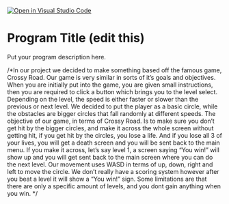 [![Open in Visual Studio Code](https://classroom.github.com/assets/open-in-vscode-c66648af7eb3fe8bc4f294546bfd86ef473780cde1dea487d3c4ff354943c9ae.svg)](https://classroom.github.com/online_ide?assignment_repo_id=7920826&assignment_repo_type=AssignmentRepo)
# Program Title (edit this)

Put your program description here.

/*In our project we decided to make something based off the famous game, Crossy Road. Our game is very similar in sorts of it’s goals and objectives. When you are initially put into the game, you are given small instructions, then you are required to click a button which brings you to the level select. Depending on the level, the speed is either faster or slower than the previous or next level. We decided to put the player as a basic circle, while the obstacles are bigger circles that fall randomly at different speeds.
The objective of our game, in terms of Crossy Road. Is to make sure you don’t get hit by the bigger circles, and make it across the whole screen without getting hit, if you get hit by the circles, you lose a life. And if you lose all 3 of your lives, you will get a death screen and you will be sent back to the main menu. If you make it across, let’s say level 1, a screen saying “You win!” will show up and you will get sent back to the main screen where you can do the next level. Our movement uses WASD in terms of up, down, right and left to move the circle. We don’t really have a scoring system however after you beat a level it will show a “You win!” sign. 
Some limitations are that there are only a specific amount of levels, and you dont gain anything when you win.
*/
